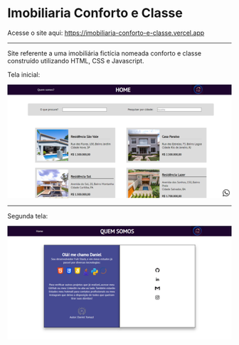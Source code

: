 # Imobiliaria Conforto e Classe
Acesse o site aqui: https://imobiliaria-conforto-e-classe.vercel.app
****
Site referente a uma imobiliária fictícia nomeada conforto e classe construído utilizando HTML, CSS e Javascript.

Tela inicial:

![img](https://github.com/DanielTomazi/ImobiliariaConforto-e-Classe/blob/main/img-demo.png)
***
Segunda tela:

![img](https://github.com/DanielTomazi/ImobiliariaConforto-e-Classe/blob/main/img2-demo.png)

